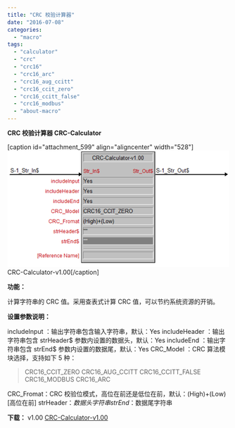 ```yaml
---
title: "CRC 校验计算器"
date: "2016-07-08"
categories: 
  - "macro"
tags: 
  - "calculator"
  - "crc"
  - "crc16"
  - "crc16_arc"
  - "crc16_aug_ccitt"
  - "crc16_ccit_zero"
  - "crc16_ccitt_false"
  - "crc16_modbus"
  - "about-macro"
---
```


**CRC 校验计算器 CRC-Calculator**

\[caption id="attachment\_599" align="aligncenter" width="528"\]![CRC-Calculator-v1.00](/assets/images/CRC-Calculator-v1.00.png) CRC-Calculator-v1.00\[/caption\]

**功能：**

计算字符串的 CRC 值。采用查表式计算 CRC 值，可以节约系统资源的开销。

**设置参数说明：**

includeInput ：输出字符串包含输入字符串，默认：Yes includeHeader ：输出字符串包含 strHeader$ 参数内设置的数据头，默认：Yes includeEnd ：输出字符串包含 strEnd$ 参数内设置的数据尾，默认：Yes CRC\_Model ：CRC 算法模块选择，支持如下 5 种：

> CRC16\_CCIT\_ZERO CRC16\_AUG\_CCITT CRC16\_CCITT\_FALSE CRC16\_MODBUS CRC16\_ARC

CRC\_Fromat：CRC 校验位模式，高位在前还是低位在前，默认：(High)+(Low)\[高位在前\] strHeader$：数据头字符串 strEnd$：数据尾字符串

**下载：** v1.00 [CRC-Calculator-v1.00](https://forum.apcube.com/smart-knowledge/crc-t631.html)
